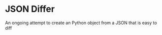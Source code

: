 JSON Differ
===========

An ongoing attempt to create an Python object from a JSON that is easy to diff
